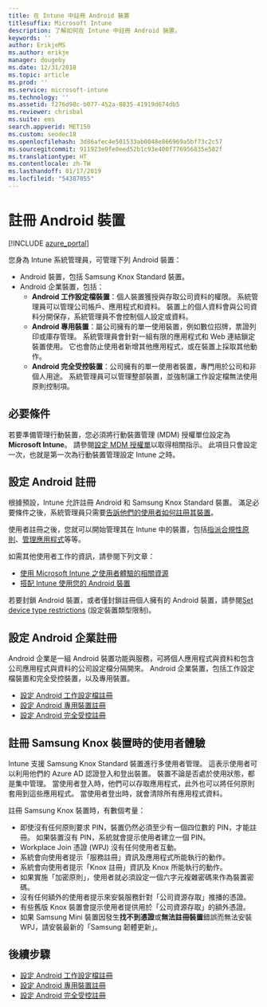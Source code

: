 ```yaml
---
title: 在 Intune 中註冊 Android 裝置
titlesuffix: Microsoft Intune
description: 了解如何在 Intune 中註冊 Android 裝置。
keywords: ''
author: ErikjeMS
ms.author: erikje
manager: dougeby
ms.date: 12/31/2018
ms.topic: article
ms.prod: ''
ms.service: microsoft-intune
ms.technology: ''
ms.assetid: f276d98c-b077-452a-8835-41919d674db5
ms.reviewer: chrisbal
ms.suite: ems
search.appverid: MET150
ms.custom: seodec18
ms.openlocfilehash: 3d86afec4e501533ab0048e866969a5bf73c2c57
ms.sourcegitcommit: 911923e9fe0eed52b1c93e400f776956835e582f
ms.translationtype: HT
ms.contentlocale: zh-TW
ms.lasthandoff: 01/17/2019
ms.locfileid: "54387055"
---
```

# <a name="enroll-android-devices"></a>註冊 Android 裝置

[!INCLUDE [azure_portal](./includes/azure_portal.md)]

您身為 Intune 系統管理員，可管理下列 Android 裝置：
- Android 裝置，包括 Samsung Knox Standard 裝置。
- Android 企業裝置，包括：
    - **Android 工作設定檔裝置**：個人裝置獲授與存取公司資料的權限。 系統管理員可以管理公司帳戶、應用程式和資料。 裝置上的個人資料會與公司資料分開保存，系統管理員不會控制個人設定或資料。 
    - **Android 專用裝置**：屬公司擁有的單一使用裝置，例如數位招牌，票證列印或庫存管理。 系統管理員會針對一組有限的應用程式和 Web 連結鎖定裝置使用。 它也會防止使用者新增其他應用程式，或在裝置上採取其他動作。
    - **Android 完全受控裝置**：公司擁有的單一使用者裝置，專門用於公司和非個人用途。 系統管理員可以管理整部裝置，並強制讓工作設定檔無法使用原則控制項。 

## <a name="prerequisite"></a>必要條件

若要準備管理行動裝置，您必須將行動裝置管理 (MDM) 授權單位設定為 **Microsoft Intune**。 請參閱[設定 MDM 授權單](mdm-authority-set.md)以取得相關指示。 此項目只會設定一次，也就是第一次為行動裝置管理設定 Intune 之時。

## <a name="set-up-android-enrollment"></a>設定 Android 註冊

根據預設，Intune 允許註冊 Android 和 Samsung Knox Standard 裝置。 滿足必要條件之後，系統管理員只需要[告訴他們的使用者如何註冊其裝置](/intune-user-help/enroll-your-device-in-intune-android)。

使用者註冊之後，您就可以開始管理其在 Intune 中的裝置，包括[指派合規性原則](compliance-policy-create-android.md)、[管理應用程式](app-management.md)等等。

如需其他使用者工作的資訊，請參閱下列文章：

- [使用 Microsoft Intune 之使用者體驗的相關資源](end-user-educate.md)
- [搭配 Intune 使用您的 Android 裝置](https://docs.microsoft.com/intune-user-help/using-your-android-device-with-intune)

若要封鎖 Android 裝置，或者僅封鎖註冊個人擁有的 Android 裝置，請參閱[Set device type restrictions](enrollment-restrictions-set.md) (設定裝置類型限制)。

## <a name="set-up-android-enterprise-enrollment"></a>設定 Android 企業註冊

Android 企業是一組 Android 裝置功能與服務，可將個人應用程式與資料和包含公司應用程式與資料的公司設定檔分隔開來。 Android 企業裝置，包括工作設定檔裝置和完全受控裝置，以及專用裝置。 

- [設定 Android 工作設定檔註冊](android-work-profile-enroll.md)
- [設定 Android 專用裝置註冊](android-kiosk-enroll.md)
- [設定 Android 完全受控註冊](android-fully-managed-enroll.md)

## <a name="end-user-experience-when-enrolling-a-samsung-knox-device"></a>註冊 Samsung Knox 裝置時的使用者體驗

Intune 支援 Samsung Knox Standard 裝置進行多使用者管理。 這表示使用者可以利用他們的 Azure AD 認證登入和登出裝置。 裝置不論是否處於使用狀態，都是集中管理。 當使用者登入時，他們可以存取應用程式，此外也可以將任何原則套用到這些應用程式。 當使用者登出時，就會清除所有應用程式資料。

註冊 Samsung Knox 裝置時，有數個考量：
-   即使沒有任何原則要求 PIN，裝置仍然必須至少有一個四位數的 PIN，才能註冊。 如果裝置沒有 PIN，系統就會提示使用者建立一個 PIN。
-   Workplace Join 憑證 (WPJ) 沒有任何使用者互動。
-   系統會向使用者提示「服務註冊」資訊及應用程式所能執行的動作。
-   系統會向使用者提示「Knox 註冊」資訊及 Knox 所能執行的動作。
-   如果實施「加密原則」，使用者就必須設定一個六字元複雜密碼來作為裝置密碼。
-   沒有任何額外的使用者提示來安裝服務針對「公司資源存取」推播的憑證。
- 有些舊版 Knox 裝置會提示使用者提供用於「公司資源存取」的額外憑證。
- 如果 Samsung Mini 裝置因發生**找不到憑證**或**無法註冊裝置**錯誤而無法安裝 WPJ，請安裝最新的「Samsung 韌體更新」。

## <a name="next-steps"></a>後續步驟

- [設定 Android 工作設定檔註冊](android-work-profile-enroll.md)
- [設定 Android 專用裝置註冊](android-kiosk-enroll.md)
- [設定 Android 完全受控註冊](android-fully-managed-enroll.md)
